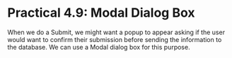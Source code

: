 # Practical 4.9: Modal Dialog Box



When we do a Submit, we might want a popup to appear asking if the user would want to confirm their submission before sending the information to the database. We can use a Modal dialog box for this purpose.

